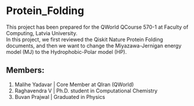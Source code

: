 # Protein_Folding
This project has been prepared for the QWorld QCourse 570-1 at Faculty of Computing, Latvia University. <br>
In this project, we first reviewed the Qiskit Nature Protein Folding documents, and then we want to change the Miyazawa-Jernigan energy model (MJ) to the Hydrophobic-Polar model (HP).
## Members:
1. Malihe Yadavar | Core Member at QIran (QWorld)
2. Raghavendra V | Ph.D. student in Computational Chemistry
3. Buvan Prajwal | Graduated in Physics

